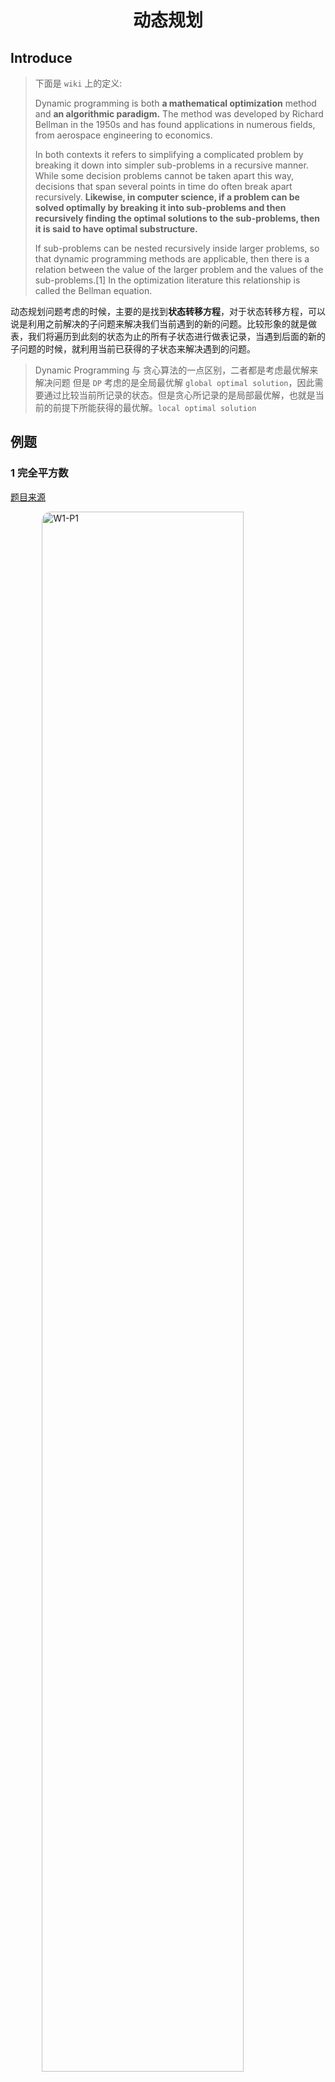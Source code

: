 # **<center>动态规划</center>**

## Introduce 

> 下面是 `wiki` 上的定义:
> 
> Dynamic programming is both **a mathematical optimization** method and **an algorithmic paradigm.** The method was developed by Richard Bellman in the 1950s and has found applications in numerous fields, from aerospace engineering to economics.
> 
> In both contexts it refers to simplifying a complicated problem by breaking it down into simpler sub-problems in a recursive manner. While some decision problems cannot be taken apart this way, decisions that span several points in time do often break apart recursively. **Likewise, in computer science, if a problem can be solved optimally by breaking it into sub-problems and then recursively finding the optimal solutions to the sub-problems, then it is said to have optimal substructure.**
> 
> If sub-problems can be nested recursively inside larger problems, so that dynamic programming methods are applicable, then there is a relation between the value of the larger problem and the values of the sub-problems.[1] In the optimization literature this relationship is called the Bellman equation.

动态规划问题考虑的时候，主要的是找到**状态转移方程**，对于状态转移方程，可以说是利用之前解决的子问题来解决我们当前遇到的新的问题。比较形象的就是做表，我们将遍历到此刻的状态为止的所有子状态进行做表记录，当遇到后面的新的子问题的时候，就利用当前已获得的子状态来解决遇到的问题。

> Dynamic Programming 与 贪心算法的一点区别，二者都是考虑最优解来解决问题
> 但是 `DP` 考虑的是全局最优解 `global optimal solution`，因此需要通过比较当前所记录的状态。但是贪心所记录的是局部最优解，也就是当前的前提下所能获得的最优解。`local optimal solution`



## 例题
### 1 完全平方数
<a href = "https://leetcode.cn/problems/perfect-squares/?envType=study-plan-v2&envId=top-100-liked"> 题目来源</a>



![W1-P1](./assets/W1-T1.jpg)

#### **题解**
我们这里考虑**动态规划**，因为对于一个任意给定的`n`,我们都存在多种对于完全平方数的组合，那么怎么样才能知道最小的组合数呢？就需要动态规划了，我们定义一个表，当前`a[i]`中记录的就是最小的组合数目，好处是我们之后可以直接调用，可以免去很多的重复步骤。然后，我们对于$[1,m]$的每个表元素进行遍历。有点类似爬楼梯，为了方便理解，我们举个例子，`numSquare(12)`的求法。一开始我的错误思路是利用贪心，距离$12$最近的完全平方数是$9$，那么我就错误的以为$12$的最小组合就是$a[9]+a[3]$的次数.但其实他可以是$a[4]+a[4]+a[4]=3$
也就是有以下的状态转移方程：
$a[i] = \min\{a[j*j]+a[i-j*j]\}$
接下来的就简单了。

总结一下 这题就是 **动态规划**，目的是要找到状态转移方程，以及时间复杂度的话是近似成$O(N^\frac{3}{2})$
$∫_1^n​f(x)dx≤\sum_{i=1}^n​f(i)≤∫_0^n​f(x)dx$

#### Code

```cpp
class Solution {
public:
    int a[10000]={0};
    int numSquares(int n) {
        int m = (int)sqrt(n);
        if(m*m == n)
            return 1;
        for(int i=1;i<=m;i++){
            a[i*i] = 1;
        }
        for(int i=2;i<=n;i++){
            m = (int)sqrt(i);
            // i is square number;
            if(m*m==i)
                continue;
            else{
                // 往前遍历 看看是否存在
                a[i] = 10000;
                for(int j=m;j>=1;j--){
                    if(a[j*j]+a[i-j*j]<a[i])
                        a[i] = a[j*j]+a[i-j*j];
                }
            }
        }
        return a[n];
    }
};
```




### 2 零钱兑换

<a href = "https://leetcode.cn/problems/coin-change/?envType=study-plan-v2&envId=top-100-liked"> 题目来源</a>

![P2](./assets/W1-T2.jpg)


####  **题解**
准确的来说，这题很简单，跟上一题就是一个模子里刻出来的，所以就不需要再赘述了。比较值得注意的是，**这题有一个$-1$也就是不存在的情况记得考虑一下**。别的没有问题了就。

#### Code
```cpp
class Solution {
public:
    int coinChange(vector<int>& coins, int amount) {
        if(amount == 0)
            return 0;
        sort(coins.begin(),coins.end());
        int a[amount+1];
        for(int i=0;i<=amount;i++)
            a[i]=-1;
        a[0] = 0;
        int index,q;
        int m = coins.size();
        for(q=0;q<m&&coins[q]<=amount;q++){
            if(amount==coins[q])
                return 1;
            a[coins[q]]=1;
        }
        // index 记录的是coins中不大于的最大索引坐标;
        index = q-1;
        for(int i=1;i<=amount;i++){
            if(a[i]==1)
                continue;
            else{
                int min = 10001;
                for(int j=0;j<=index&&coins[j]<i;j++){
                    if(a[coins[j]]==-1||a[i-coins[j]]==-1)
                        continue;
                    if(a[coins[j]]+a[i-coins[j]]<min)
                        min = a[coins[j]]+a[i-coins[j]];
                }
                if(min!=10001)
                    a[i]=min;
            }
        }
        return a[amount];
    }
};
```



### 3 杨辉三角
![P3](./assets/W1-T3.jpg)

#### **题解**
杨辉三角，我们简单的看题目，可以知道，主要是看杨辉三角的简单状态转移方程，就是:

$$temp[j] = result[i-1][j-1] + result[i-1][j]$$ 

然后就是三角的周边都补上`1`即可。

#### Code
```cpp
class Solution {
public:
    vector<vector<int>> generate(int numRows) {
        vector<vector<int>> result;
        result.push_back({1});
        result.push_back({1,1});
        // initial;
        if( numRows == 1)
            return {{1}};
        else if(numRows==2)
            return result;
        for(int i=2;i<numRows;i++){
            // The number of this level elements number;
            int num = i+1;
            vector<int> tmp;
            tmp.resize(num);
            tmp[0] = 1;
            for(int j=1;j<num-1;j++){
                tmp[j] = result[i-1][j-1]+result[i-1][j];
            }
            tmp[num-1] = 1;
            result.push_back(tmp);
        }
        return result;
    }
};
```



### 4 打家劫舍

![P4](./assets/W1-T4.jpg)



#### 题解1 
> 时间复杂度 $O(N)$

主要的思路是，就是我们设置的这个$money$数组的定义的区别，我们这个设置的是遍历到 $money[i]$ 的时候，表示的是遍历到这个房间的时候，我们已经获得的最大money数（包括自己）。
那么我们就很容易的得到状态转移方程：

$$ money[i] = \max\{nums[i]+money[i-2],money[i-1]\} $$

因为我们选择了自己`i`这个房间，那么只能考虑 `i-2`这个房间了，或者我们`i-1` 这个最优解。那么我们到最后的一个房间的时候，就自然是最优的。

#### Code
```cpp
class Solution {
public:
    int rob(vector<int>& nums) {
        int num = nums.size();
        if(num==1)
            return nums[0];
        else if(num == 2)
            return max(nums[0],nums[1]);
        vector<int> money;
        money.resize(num);
        money[0] = nums[0];
        money[1] = max(nums[0],nums[1]);
        for(int i=2;i<num;i++){
            // 可以选择不偷前一个房间
            money[i]=max(nums[i]+money[i-2],money[i-1]);
        }
        return max(money[num-1],money[num-2]);
    }
};

```


#### 题解2 
> 时间复杂度 $O(N^2)$


主要的思路是，就是我们设置的这个$money$数组的定义的**区别**，我们这个设置的是遍历到 $money[i]$ 的时候，**表示的是一定会选择了自己这个房间并且**遍历到这个房间的时候，我们已经获得的最大money数（包括自己）。
那么我们就很容易的得到状态转移方程：

$$ money[i]=nums[i]+max\{money[i-2]\}$$

因为我们选择了自己$i$这个房间，那么只能考虑 `i-2`这个房间了。所以我们最终的答案就是这个基础上的最后两个房间的取最大值即是我们的最终需要的答案。

#### Code
```cpp
class Solution {
public:
    int rob(vector<int>& nums) {
        int num = nums.size();
        vector<int> money;
        money.resize(num);
        money[0] = nums[0];
        money[1] = nums[1];
        for(int i=2;i<num;i++){
            // 可以选择不偷前一个房间
            int max = -1;
            for(int j = i-2;j>=0;j--){
                if(money[j]>max)
                    max = money[j];
            }
            money[i]=nums[i]+max;
        }
        return max(money[num-1],money[num-2]);
    }
};
```


### 5 和为 K 的子序列
<a href = "https://leetcode.cn/problems/subarray-sum-equals-k/description/?envType=study-plan-v2&envId=top-100-liked">题目来源 </a>

![P7](./assets/W1-T7.jpg)


#### 题解1 暴力搜索
> 时间复杂度$O(N^2)$

暴力搜索的思路就是，就是遍历每一个组合$(i,j)$的子数组和，查看是否存在等于$k$的子数组。那么我们有递推式。

$$
result[i] =
\begin{cases} 
result[i-1] + nums[i] & \text{if } i > 0 \\
nums[0] & \text{if } i = 0 
\end{cases}
$$

一开始我的思路是开了一个$N*N$的数组，但是这样在跑测试的时候，内存超了。所以我们换思路，仅开一个$O(N)$的数组，然后利用递推式来验证是否为$k$.跑是跑通了，但还是花费了 $\frac{N*(N-1)}{2}$的时间，$O(N^2)$的时间还不是最优的。

#### Code
```cpp
class Solution {
public:
    int subarraySum(vector<int>& nums, int k) {
        int size = nums.size();
        vector<int>result;
        result.resize(size);
        int count = 0;
        result[0] = nums[0];
        if(result[0]==k)
            count++;
        for(int i=1;i<size;i++){
            result[i] = result[i-1] + nums[i];
        }

        for(int i = 1;i<size;i++){
            int temp = result[i];
            for(int j = 0;j<=i;j++){
                if(temp==k)
                    count++;
                temp -= nums[j];
            }
        }
        return count;
    }
};
```



#### 题解2 前缀和+哈希表优化
> 时间复杂度 $O(N)$

思路其实一开始的时候想到了，因为做过类似 **两数之和**的题目，这里也是一样，我们从左往右遍历，可以得到这样一个递推式：
$pre[j] - pre[i-1] == k$这个是我们要判断的式子，而$pre[j]$表示的就是$(0,j)$的前缀和，我们将上述的式子进行变换，得到下述的内容：
$pre[j]-k == pre[i-1]$
其实就很自然的想到是否存在问题使用哈希表，我们可以立马的得到用一个$mp$来存放。举个例子，当我们有这样的一串数组$\{1,2,3\},k=5$
那么我们就有

| i   | $pre[i]$ | $pre[i]-k$   |是否查到$mp[pre[i]-k]$|
|:---------:|:--------:|:---------:|:----:|
|  0    | 1    | -4    |Nope|
| 1    | 3    | -2    |Nope|
| 2   | 6    | 1    |**Find!**|

|k|mp[k]|
|:---:|:---:|
|0|1|
|**1**|**1**|
|3|1|

我们看上述的加黑例子，就是找到$\{2,3\}$这个和为$5$的子数组。

#### Code
```cpp
class Solution {
public:
    int subarraySum(vector<int>& nums, int k) {
        // mp 记录的是 截止 i 的前缀和
        unordered_map<int,int>mp;
        mp[0] = 1;
        int pre = 0,count = 0;
        for(int &num : nums){
            pre+=num;
            if(mp.find(pre-k)!=mp.end()){
                count+=mp[pre-k];
            }
            mp[pre]++;
        }
        return count;
    }
};

```

### 6 求矩形的最大面积
<a href = "https://leetcode.cn/problems/largest-rectangle-in-histogram/description/?envType=study-plan-v2&envId=top-100-liked">题目来源</a>

![P1](./assets/dp-p1.jpg)

#### 题解 DP
> 时间复杂度 $O(N^2)$
Leetcode 给的既定时间复杂度是 $O(N)$ 所以这个动态规划的解法不是最优解。我们等下会考虑单调栈来解决这个问题。

看到这题很自然的想法就是开一个二维数字 `rectArray[len][len]`,其中的每个元素`rectArray[i][j]`,记录的是从`i`到`j`的最大可兼容的宽度，因为我们要求的是面积，已经知道的宽度是`j-i+1`,所以面积就可以很自然的知道。所以可以得到一个状态转移的方程:

$$
rectArray[i][j] = \min\{rectArray[i][j-1],height[j]\}
$$

然后每次的进行最大面积的更新即可。但很显然这个算法的时间复杂度是$O(N^2)$,不是最优解。我们会在Stack的解法中进行优化，我们选择单调栈来解决这个问题。
#### Code 
```cpp
class Solution {
public:
    int largestRectangleArea(vector<int>& heights) {
        int len = heights.size();
        vector<int> square;
        square.resize(len);
        int maxSquare = 0;
        for(int i=0;i<len;i++){
            square[i] = heights[i];
            if(heights[i]>maxSquare)
                maxSquare = heights[i];
        }
        // start represents the 2-arrays start coordinates;
        int start = 0;
        for(;start<len;start++){
            for(int j=start+1;j<len;j++){
                if(j == start+1){
                    square[j-1] = heights[j-1];
                }
                square[j] = min(square[j-1],heights[j]); 
                int s = (j-start+1)*(square[j]);
                if(s>maxSquare)
                    maxSquare = s;
            }
        }
        return maxSquare;
    }
};
```


### 7 股票市场交易策略优化
[题目链接](https://www.marscode.cn/practice/vkjvr8kynj72ek?problem_id=7414004855076012076)


![P7](./assets/dp-p7.jpg)


#### 题解 DP 
这题的思路其实是开一个多状态的数组。不同以往的使用可能一维的数组，我们这里因为有三状态 : 

- 当日持有股票
- 当日不持有股票，但是处于冷静期
- 当日不持有股票，也不处于冷静期

所以我们这里开辟了一个数据 `dp[days][3]` 分别来表示`i` 天的时候，三种状态的最大利润，方便后面的状态转移方程的使用。我们可以得到状态转移方程：

我们进行逻辑的分析:

- 对于 `dp[i][0]` 表示的是第 `i` 天持有股票的最大利润，其实就是表示的是两种情况。有可能是前一天的股票继承到了今天，我们依旧没有抛售，也有可能是今天买入了股票，所以我们取两者的最大值。因为我们 `dp` 表示的是遍历多日以来的最大利润，所以我们选择 `Math.max(dp[i-1][0],dp[i-1][2]-stocks[i])`


- 对于 `dp[i][1]` 表示的是第 `i` 天下的当日不持有股票，而且处于冷静期，其实这个就属于比较简单的，因为我们只有一种情况，就是前一天持有股票，今天卖出了，所以我们可以得到 `dp[i][1] = dp[i-1][0] + stocks[i]`


- 对于 `dp[i][2]` 表示的是第 `i` 天不持有股票，也不处于冷静期，这个就是比较简单的，因为我们只有两种情况，一种是前一天就不持有股票，也不处于冷静期，另一种是前一天处于冷静期，今天不持有股票，所以我们可以得到 `dp[i][2] = Math.max(dp[i-1][2],dp[i-1][1])`


**这个冷静期我们就可以简单的理解为 股票售出日**，因为我们在抛售股票的过程中，都是要在下一次购买前，售出所有的股票，所以我们就仅仅考虑单日即可。

 
#### Code
```java
public class Main {
    public static int solution(int[] stocks) {
        // Please write your code here
        int days = stocks.length;
        int [][] dp = new int[days][3];
        // dp[i][0] 表示的是第i天结束持有股票的最大利润
        // dp[i][1] 表示的是第i天结束不持有股票且处于冷静期的最大利润
        // dp[i][2] 表示的是第i天结束不持有股票且不处于冷静期的最大利润;

        dp[0][0] = -stocks[0];
        dp[0][1] = 0;
        dp[0][2] = 0;

        for(int i=1;i<days;i++){
            dp[i][0] = Math.max(dp[i-1][0],dp[i-1][2]-stocks[i]);
            dp[i][1] = dp[i-1][0] + stocks[i];
            dp[i][2] = Math.max(dp[i-1][2],dp[i-1][1]);
        }

        return Math.max(dp[days-1][1],dp[days-1][2]);  
    }


    public static void main(String[] args) {
        // You can add more test cases here
        System.out.println(solution(new int[]{1, 2}) == 1);
        System.out.println(solution(new int[]{2, 1}) == 0);
        System.out.println(solution(new int[]{1, 2, 3, 0, 2}) == 3);
        System.out.println(solution(new int[]{2, 3, 4, 5, 6, 7}) == 5);
        System.out.println(solution(new int[]{1, 6, 2, 7, 13, 2, 8}) == 12);
    }
}
```


### 8 小美的区间删除
![P8](./assets/dp-p8.jpg)

#### 题解 前缀和
这里的前缀和的目的是什么呢？ 其实可以这样理解，我们是在这个数组中选择一个区间进行删除，其实就是看看这个区间内的乘积存在多少个 `0`。对于结尾存在 `0`,我们可以换一种思路 **`0`是怎么产生的呢？2*5 = 10**,所以我们就可以查看这个区间内存在多少个 `2` 和 `5`，以及删去了这个区间内的数字之后，剩下的区间内的乘积是否还可以存在 `k` 个 `0`. 

所以根据刚刚的思路来看，我们可以很简单的进行 **前缀和**，我的做法是开两个 `dp[n]`, `dp[i]` 表示的是 `[0:i]` 区间内存在的`2` 或者 `5` 的个数。那么我们接下来的做法其实就是 简单的枚举区间的右端点，然后利用 二分查找的方法找到左端点。 这里有一个需要注意的是 **左端点是否可以取到**，我的做法是 判断当前的右端点 `index`,截止到它的 `2` 和 `5` 是否小于等于可以允许删除的个数。如果小于等于，那么我们就可以取到左端点，否则就不能取到左端点。

然后就可以很快的解决了。

#### Code
```cpp
#include <bits/stdc++.h>
using namespace std;

int count4Mul(long long index,int k);
vector<int> dp2;
vector<int> dp5;
int c,d;
int getIndex2(int index);
int getIndex5(int index);
int main() {
    int n,k;
    cin >> n >> k;
    vector<long long>a;

    for(int i=0;i<n;i++){
        long long temp;
        cin >> temp;
        a.push_back(temp);
    }
    dp2.assign(n,0);
    dp5.assign(n,0);
    // used to record for the [1,j] the number of 2; 
    dp2[0] = count4Mul(a[0],2);
    dp5[0] = count4Mul(a[0],5);
    for(int i=1;i<n;i++){
        auto it = a[i];
        dp2[i] = dp2[i-1] + count4Mul(it,2);
        dp5[i] = dp5[i-1] + count4Mul(it,5);
    }
    // 表示的是可以接受的 2 和 5 的count;
    c = dp2[n-1] - k;
    d = dp5[n-1] - k;

    long long sum = 0;
    if(dp2[0]<=c && dp5[0] <=d)
        sum +=1;

    for(int i=1;i<n;i++){
        int res1 = getIndex2(i);
        if(dp2[i]<=c)
            res1--;
        int res2 = getIndex5(i);
        if(dp5[i]<=d)
            res2--;
        sum += (i - max(res1,res2));
    }
    cout << sum << endl;

}
// 64 位输出请用 printf("%lld")
int count4Mul(long long index,int k){
    int count = 0;
    while(index%k==0){
        index /= k;
        count++;
    }
    return count;
}

int getIndex2(int index){
    int a = (dp2[index] - c) < 0 ? 0 : dp2[index]-c;
    int left = 0;
    int right = index;
    while(left<right){
        int mid = (left + right)/2;
        if(dp2[mid]<a){
            left = mid+1;
        }else{
            // dp2[mid] >=a;
            right = mid;
        }
    }
    return left;
}

int getIndex5(int index){
    int a = (dp5[index] - d) < 0 ? 0 : dp5[index]-d;
    int left = 0;
    int right = index;
    while(left<right){
        int mid = (left + right)/2;
        if(dp5[mid]<a){
            left = mid+1;
        }else{
            // dp2[mid] >=a;
            right = mid;
        }
    }
    return left;
}
```







<style>
img {
  display: block;
  margin-left: auto;
  margin-right: auto;
  width : 80%;
  border-radius: 15px; /* 将图片设置为圆形 */
  
}
</style>